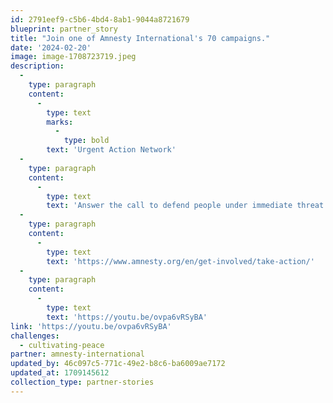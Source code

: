 ```yaml
---
id: 2791eef9-c5b6-4bd4-8ab1-9044a8721679
blueprint: partner_story
title: "Join one of Amnesty International's 70 campaigns."
date: '2024-02-20'
image: image-1708723719.jpeg
description:
  -
    type: paragraph
    content:
      -
        type: text
        marks:
          -
            type: bold
        text: 'Urgent Action Network'
  -
    type: paragraph
    content:
      -
        type: text
        text: 'Answer the call to defend people under immediate threat of grave human rights abuse. Review their 70 campaigns worldwide and watch the Urgent Action Video:'
  -
    type: paragraph
    content:
      -
        type: text
        text: 'https://www.amnesty.org/en/get-involved/take-action/'
  -
    type: paragraph
    content:
      -
        type: text
        text: 'https://youtu.be/ovpa6vRSyBA'
link: 'https://youtu.be/ovpa6vRSyBA'
challenges:
  - cultivating-peace
partner: amnesty-international
updated_by: 46c097c5-771c-49e2-b8c6-ba6009ae7172
updated_at: 1709145612
collection_type: partner-stories
---
```

